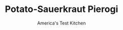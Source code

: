 ---
layout: ../../layouts/MarkdownPostLayout.astro
title: Potato-Sauerkraut Pierogi
author: America's Test Kitchen
pubDate: 2023-03-15
description: "We scoured Pittsburgh’s Polish Hill neighborhood for the secrets to these popular potato-stuffed boiled dumplings."
image_url: https://res.cloudinary.com/hksqkdlah/image/upload/ar_1:1,c_fill,dpr_2.0,f_auto,fl_lossy.progressive.strip_profile,g_faces:auto,q_auto:low,w_344/37698_sfs-potato-cheddar-pierogi-3
tags: ["Main Courses","Potatoes","Vegetables","Make Ahead","Savory Pies & Tarts"]
calories: 
protein: 
carbohydrates: 
fats: 
fiber: 
ingredients: ["1 pound, russet potatoes, peeled and sliced 1/2 inch thick","1/2 teaspoon, table salt, plus extra for boiling","1 1/4 cups, sauerkraut, drained and chopped fine","2 tablespoons, unsalted butter","2 1/2 cups (13 3/4 ounces), bread flour","1 teaspoon, baking powder","1/2 teaspoon, table salt","1 cup, sour cream","1 , large egg plus 1 large egg yolk","4 tablespoons, unsalted butter","1 , large onion, chopped fine","1/4 teaspoon, white pepper","1/2 teaspoon, salt"]
serves: 
time: "2¼ hours, plus 30 minutes chilling"
instructions: ["FOR THE FILLING: Combine potatoes and 1 tablespoon salt in large saucepan and cover with water by 1 inch. Bring to boil over medium-high heat; reduce heat to medium and cook at vigorous simmer until potatoes are very tender, about 15 minutes.","Drain potatoes in colander. While still hot, combine potatoes, sauerkraut, butter, 1/2 teaspoon salt, and 1/4 teaspoon white pepper in bowl of stand mixer. Fit mixer with paddle and mix on medium speed until potatoes are smooth and all ingredients are fully combined, about 1 minute. Transfer filling to 8-inch square baking dish and refrigerate until fully chilled, about 30 minutes, or cover with plastic wrap and refrigerate for up to 24 hours.","FOR THE DOUGH: Whisk flour, baking powder, and 1/2 teaspoon salt together in clean bowl of stand mixer. Add sour cream and egg and yolk. Fit mixer with dough hook and knead on medium-high speed for 8 minutes (dough will be smooth and elastic). Transfer dough to floured bowl, cover with plastic, and refrigerate until ready to assemble.","Line rimmed baking sheet with parchment paper and dust with flour. Roll dough on lightly floured counter into 18-inch circle, about 1/8 inch thick. Using 3-inch biscuit cutter, cut 20 to 24 circles from dough. Place 1 tablespoon chilled filling in center of each dough round. Fold dough over filling to create half-moon shape and pinch edges firmly to seal. Transfer to prepared sheet.","Gather dough scraps and reroll to 1/8-inch thickness. Cut 6 to 10 more circles from dough and repeat with remaining filling. (It may be necessary to reroll dough once more to yield 30 pierogi.) Cover pierogi with plastic and refrigerate until ready to cook, up to 3 hours.","FOR THE TOPPING: Melt butter in 12-inch skillet over medium-low heat. Add onion and salt and cook until onion is caramelized, 15 to 20 minutes. Remove skillet from heat and set aside.","Bring 4 quarts water to boil in Dutch oven. Add 1 tablespoon salt and half of pierogi to boiling water and cook until tender, about 5 minutes. Using spider or slotted spoon, remove pierogi from water and transfer to skillet with caramelized onion. Return water to boil, cook remaining pierogi, and transfer to skillet with first batch.","Add 2 tablespoons cooking water to pierogi in skillet. Cook over medium-low heat, stirring gently, until onion mixture is warmed through and adhered to pierogi. Transfer to platter and serve.","TO MAKE AHEAD: Uncooked pierogi can be frozen for several weeks. After sealing pierogi in step 4, freeze them on baking sheet, about 3 hours. Transfer frozen pierogi to zipper-lock freezer bag. When ready to cook, extend boiling time in step 7 to about 7 minutes."]
nutrition: undefined
notes: "When rolling the dough in step 4, be sure not to dust the top surface with too much flour, as that will prevent the edges from forming a tight seal when pinched."
---